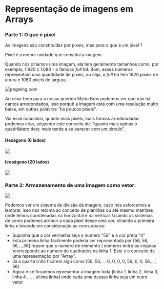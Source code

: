 #  Representação de imagens em Arrays

### Parte 1: O que é pixel 

As imagens são constituídas por pixeis, mas pera o que é um pixel ?

Pixel é a menor unidade que constituí a imagem.

Quando nós olhamos uma imagem, ela tem geralmente tamanhos como, por exemplo, 1.920 x 1.080 - o famoso *full hd*. Bom, esses números representam uma quantidade de pixeis, ou seja, o *full hd* tem 1920 pixeis de altura e 1080 pixeis de largura .

![pngwing.com](https://iconarchive.com/download/i27092/ph03nyx/super-mario/Retro-Mario.ico)



Ao olhar bem para o nosso querido Mário Bros podemos ver que não há cantos arredondados,  isso porquê a imagem está com uma resolução muito baixa, em outras palavras "há poucos pixeis". 

Via esse raciocínio, quanto mais pixels, mais formas arredondadas podemos criar, seguindo este conceito de: "quanto mais quinas o quadrilátero tiver, mais tende a se parecer com um circulo".



#### 																											Hexágono (6 lados)

![](https://upload.wikimedia.org/wikipedia/commons/thumb/4/41/Regular_hexagon.svg/350px-Regular_hexagon.svg.png)



#### Icoságono (20 lados)



 ![](https://i.pinimg.com/originals/9e/c2/c2/9ec2c2fcb01fb9e4422f039b6fa98052.png)







### Parte 2: Armazenamento de uma imagem como vetor:



![](https://vgmaps.com/Other/OtherStuff/AnimalCrossing-Texture-SuperMarioBros3-SuperMario.png)



Podemos ver um sistema de divisão da imagem, caso nós esforcemos  a lembrar, isso nos retoma ao conceito de planilhas  ou até mesmo matrizes onde temos coordenadas na horizontal e na vertical. Usando os sistemas de cores podemos atribuir a cada pixel desse uma cor, olhando a primeira linha e levando em consideração as cores abaixo:

- Suponha que a cor vermelha seja o numero  "56" e a cor preta "0"
- Esta primeira linha facilmente poderia ser representada por [56, 56, 56,...,56] repare que o numero de elemento ( números entre as virgulas )corresponde ao numero de quadrados na linha 1. Este é o conceito de uma representação por "Array".
- Já a quarta linha ficarem algo como [56, 56, ... 0, 0, 0, 0, 56, 0, 0, 56,..., 56]
- Agora e se fossemos representar a imagem toda [linha 1, linha 2, linha 3, linha 4 .... , ultima linha] onde cada uma dessas linha seja um outro vetor.